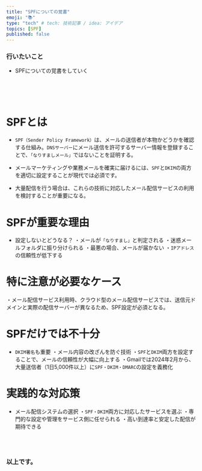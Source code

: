 ```yaml
---
title: "SPFについての覚書"
emoji: "📚"
type: "tech" # tech: 技術記事 / idea: アイデア
topics: [SPF]
published: false
---
```


### 行いたいこと
- SPFについての覚書をしていく


<br>
<br>
<br>

# SPFとは
- `SPF（Sender Policy Framework）`は、メールの送信者が本物かどうかを確認する仕組み。`DNSサーバー`にメール送信を許可するサーバー情報を登録することで、`「なりすましメール」`ではないことを証明する。

- メールマーケティングや業務メールを確実に届けるには、`SPF`と`DKIM`の両方を適切に設定することが現代では必須です。

- 大量配信を行う場合は、これらの技術に対応したメール配信サービスの利用を検討することが重要になる。

# SPFが重要な理由
- 設定しないとどうなる？
・メールが`「なりすまし」`と判定される
・迷惑メールフォルダに振り分けられる
・最悪の場合、メールが届かない
・`IPアドレス`の信頼性が低下する

# 特に注意が必要なケース
・メール配信サービス利用時、クラウド型のメール配信サービスでは、送信元ドメインと実際の配信サーバーが異なるため、SPF設定が必須となる。

# SPFだけでは不十分
- `DKIM署名`も重要
・メール内容の改ざんを防ぐ技術
・`SPF`と`DKIM`両方を設定することで、メールの信頼性が大幅に向上する
・Gmailでは2024年2月から、大量送信者（1日5,000件以上）に`SPF・DKIM・DMARC`の設定を義務化

# 実践的な対応策
- メール配信システムの選択
・`SPF・DKIM`両方に対応したサービスを選ぶ
・専門的な設定や管理をサービス側に任せられる
・高い到達率と安定した配信が期待できる





<br>
<br>


### 以上です。

<br>
<br>
<br>
